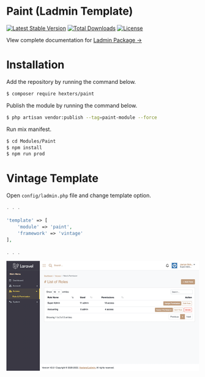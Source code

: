 # Paint (Ladmin Template)

[![Latest Stable Version](https://poser.pugx.org/hexters/paint/v/stable)](https://packagist.org/packages/hexters/paint)
[![Total Downloads](https://poser.pugx.org/hexters/paint/downloads)](https://packagist.org/packages/hexters/paint)
[![License](https://poser.pugx.org/hexters/paint/license)](https://packagist.org/packages/hexters/paint)

VIew complete documentation for [Ladmin Package &rarr;](https://github.com/hexters/ladmin)

# Installation

Add the repository by running the command below.

```bash
$ composer require hexters/paint
```

Publish the module by running the command below.

```bash
$ php artisan vendor:publish --tag=paint-module --force
```

Run mix manifest.

```bash
$ cd Modules/Paint
$ npm install
$ npm run prod
```

# Vintage Template

Open `config/ladmin.php` file and change template option.

```php
. . .

'template' => [
    'module' => 'paint',
    'framework' => 'vintage'
],

. . .
```

![Vintage Template](https://github.com/hexters/assets/blob/main/ladmin-package/paint/vintage/overview.png?raw=true)
